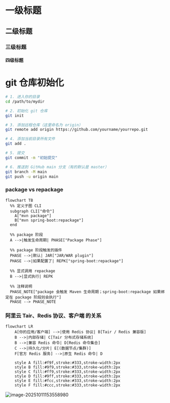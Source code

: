 # 一级标题

## 二级标题

### 三级标题

#### 四级标题

# git 仓库初始化

``` bash
# 1. 进入你的目录
cd /path/to/mydir

# 2. 初始化 git 仓库
git init

# 3. 添加远程仓库（这里命名为 origin）
git remote add origin https://github.com/yourname/yourrepo.git

# 4. 添加当前目录所有文件
git add .

# 5. 提交
git commit -m "初始提交"

# 6. 推送到 GitHub main 分支（有的默认是 master）
git branch -M main
git push -u origin main

```

### package vs repackage

```mermaid
flowchart TB
  %% 定义子图 CLI
  subgraph CLI["命令"]
    A["mvn package"]
    B["mvn spring-boot:repackage"]
  end

  %% package 阶段
  A -->|触发生命周期| PHASE["Package Phase"]

  %% package 阶段触发的插件
  PHASE -->|默认| JAR["JAR/WAR plugin"]
  PHASE -->|如果配置了| REPK["spring-boot:repackage"]

  %% 显式调用 repackage
  B -->|显式执行| REPK

  %% 注释说明
  PHASE_NOTE["package 会触发 Maven 生命周期；spring-boot:repackage 如果绑定在 package 阶段则会执行"]
  PHASE --> PHASE_NOTE

```

### **阿里云 Tair、Redis 协议、客户端** 的关系

```mermaid
flowchart LR
    A[你的应用/客户端] -->|使用 Redis 协议| B[Tair / Redis 兼容版]
    B -->|内部存储| C[Tair 分布式存储系统]
    B -->|兼容 Redis 命令| D[Redis 命令集合]
    C -->|持久化/分片| E[(数据节点/集群)]
    F[官方 Redis 服务] -->|原生 Redis 命令| D

    style A fill:#f9f,stroke:#333,stroke-width:2px
    style B fill:#9f9,stroke:#333,stroke-width:2px
    style C fill:#ff9,stroke:#333,stroke-width:2px
    style D fill:#9ff,stroke:#333,stroke-width:2px
    style E fill:#fcc,stroke:#333,stroke-width:2px
    style F fill:#ccc,stroke:#333,stroke-width:2px

```

![image-20251011153558980](C:\Users\admin\AppData\Roaming\Typora\typora-user-images\image-20251011153558980.png)
